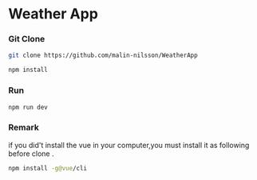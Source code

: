 # Weather App

### Git Clone
```sh
git clone https://github.com/malin-nilsson/WeatherApp
```

```sh
npm install
```

### Run
```sh
npm run dev
```

### Remark

if you did't install the vue in your computer,you must install it as following before clone .
```sh
npm install -g@vue/cli
```